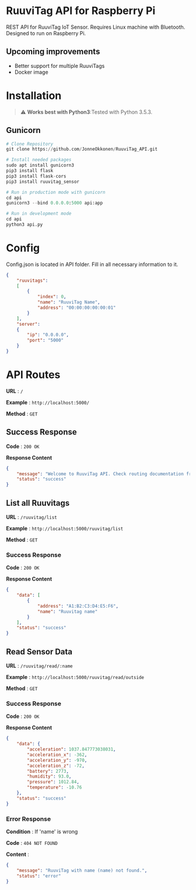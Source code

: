 # RuuviTag API for Raspberry Pi

REST API for RuuviTag IoT Sensor. Requires Linux machine with Bluetooth. Designed to run on Raspberry Pi.

## Upcoming improvements

* Better support for multiple RuuviTags
* Docker image

# Installation

> :warning: **Works best with Python3**:Tested with Python 3.5.3.

## Gunicorn
```python
# Clone Repository
git clone https://github.com/JonneOkkonen/RuuviTag_API.git

# Install needed packages
sudo apt install gunicorn3
pip3 install flask
pip3 install flask-cors
pip3 install ruuvitag_sensor

# Run in production mode with gunicorn
cd api
gunicorn3 --bind 0.0.0.0:5000 api:app

# Run in development mode
cd api
python3 api.py
```

# Config

Config.json is located in API folder. Fill in all necessary information to it.

```json
{
    "ruuvitags":
    [
        {
            "index": 0,
            "name": "RuuviTag Name",
            "address": "00:00:00:00:00:01"
        }
    ],
    "server":
    {
        "ip": "0.0.0.0",
        "port": "5000"
    }
}

```

# API Routes

**URL** : `/`

**Example** : `http://localhost:5000/`

**Method** : `GET`

## Success Response

**Code** : `200 OK`

**Response Content**

```json
{
    "message": "Welcome to RuuviTag API. Check routing documentation from GitHub.",
    "status": "success"
}
```

## List all Ruuvitags

**URL** : `/ruuvitag/list`

**Example** : `http://localhost:5000/ruuvitag/list`

**Method** : `GET`

### Success Response

**Code** : `200 OK`

**Response Content**

```json
{
    "data": [
        {
            "address": "A1:B2:C3:D4:E5:F6",
            "name": "Ruuvitag name"
        }
    ],
    "status": "success"
}
```

## Read Sensor Data

**URL** : `/ruuvitag/read/:name`

**Example** : `http://localhost:5000/ruuvitag/read/outside`

**Method** : `GET`

### Success Response

**Code** : `200 OK`

**Response Content**

```json
{
    "data": {
        "acceleration": 1037.847773038031,
        "acceleration_x": -362,
        "acceleration_y": -970,
        "acceleration_z": -72,
        "battery": 2773,
        "humidity": 93.0,
        "pressure": 1012.84,
        "temperature": -10.76
    },
    "status": "success"
}
```

### Error Response

**Condition** : If 'name' is wrong

**Code** : `404 NOT FOUND`

**Content** :

```json
{
    "message": "RuuviTag with name (name) not found.",
    "status": "error"
}
```